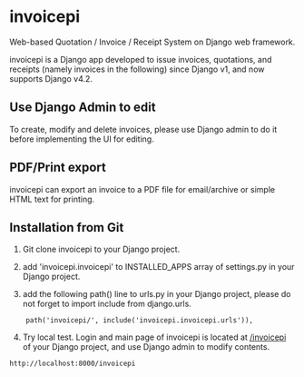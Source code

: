 # invoicepi
Web-based Quotation / Invoice / Receipt System on Django web framework.

invoicepi is a Django app developed to issue invoices, quotations, and receipts (namely invoices in the following) since Django v1, and now supports Django v4.2.

## Use Django Admin to edit

To create, modify and delete invoices, please use Django admin to do it before implementing the UI for editing.

## PDF/Print export

invoicepi can export an invoice to a PDF file for email/archive or simple HTML text for printing.

## Installation from Git

1. Git clone invoicepi to your Django project.

2. add 'invoicepi.invoicepi' to INSTALLED_APPS array of settings.py in your Django project.

3. add the following path() line to urls.py in your Django project, please do not forget to import include from django.urls.

```
    path('invoicepi/', include('invoicepi.invoicepi.urls')),
```

4. Try local test. Login and main page of invoicepi is located at [/invoicepi](http://localhost:8000/invoicepi) of your Django project, and use Django admin to modify contents.

```
http://localhost:8000/invoicepi
```